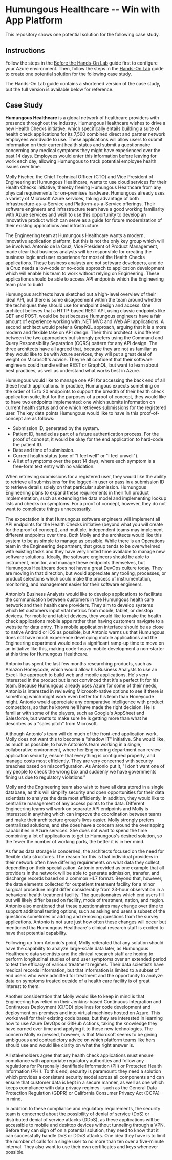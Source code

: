# Humungous Healthcare -- Win with App Platform
This repository shows one potential solution for the following case study.

## Instructions

Follow the steps in the [Before the Hands-On Lab](Before%20the%20Hands-On%20Lab.md) guide first to configure your Azure environment.  Then, follow the steps in the [Hands-On Lab](Hands-On%20Lab.md) guide to create one potential solution for the following case study.

The Hands-On Lab guide contains a shortened version of the case study, but the full version is available below for reference.

## Case Study

**Humungous Healthcare** is a global network of healthcare providers with presence throughout the industry.  Humungous Healthcare wishes to drive a new Health Checks initiative, which specifically entails building a suite of health check applications for its 7,500 combined direct and partner network employees worldwide to use.  These applications will allow users to submit information on their current health status and submit a questionnaire concerning any medical symptoms they might have experienced over the past 14 days.  Employees would enter this information before leaving for work each day, allowing Humungous to track potential employee health issues over time.

Molly Fischer, the Chief Technical Officer (CTO) and Vice President of Engineering at Humungous Healthcare, wants to use cloud services for their Health Checks initiative, thereby freeing Humungous Healthcare from any physical requirements for on-premises hardware.  Humungous already uses a variety of Microsoft Azure services, taking advantage of both Infrastructure-as-a-Service and Platform-as-a-Service offerings.  Their software engineers and infrastructure team have a good working familiarity with Azure services and wish to use this opportunity to develop an innovative product which can serve as a guide for future modernization of their existing applications and infrastructure.

The Engineering team at Humungous Healthcare wants a modern, innovative application platform, but this is not the only key group which will be involved.  Antonio de la Cruz, Vice President of Product Management, made clear that business analysts will be responsible for creating the business logic and user experience for most of the Health Checks applications.  These business analysts are not software developers, and de la Cruz needs a low-code or no-code approach to application development which will enable his team to work without relying on Engineering.  These applications should be able to access API endpoints which the Engineering team plan to build.

Humungous architects have sketched out a high-level overview of their ideal API, but there is some disagreement within the team around whether the techniques they should use for endpoint design and access.  One architect believes that a HTTP-based REST API, using classic endpoints like GET and POST, would be best because Humungous engineers have a fair amount of experience working with .NET MVC and Web API applications.  A second architect would prefer a GraphQL approach, arguing that it is a more modern and flexible take on API design.  Their third architect is indifferent between the two approaches but strongly prefers using the Command and Query Responsibility Separation (CQRS) pattern for any API design.  The three architects have all agreed that, because they are not as familiar as they would like to be with Azure services, they will put a great deal of weight on Microsoft's advice.  They're all confident that their software engineers could handle either REST or GraphQL, but want to learn about best practices, as well as understand what works best in Azure.

Humungous would like to manage one API for accessing the back end of all these health applications. In practice, Humungous expects something on the order of 15 to 20 endpoints to support the breadth of their health check application suite, but for the purposes of a proof of concept, they would like to have two endpoints implemented:  one which submits information on current health status and one which retrieves submissions for the registered user.  The key data points Humungous would like to have in this proof-of-concept are as follows:

- Submission ID, generated by the system.
- Patient ID, handled as part of a future authentication process.  For the proof of concept, it would be okay for the end application to hard-code the patient ID.
- Date and time of submission.
- Current health status (one of "I feel well" or "I feel unwell").
- A list of symptoms over the past 14 days, where each symptom is a free-form text entry with no validation.

When retrieving submissions for a registered user, they would like the ability to retrieve all submissions for the logged-in user or pass in a submission ID to retrieve details solely on that particular submission.  Humungous Engineering plans to expand these requirements in their full product implementation, such as extending the data model and implementing lookup lists and checks on symptoms.  For a proof of concept, however, they do not want to complicate things unnecessarily.

The expectation is that Humungous software engineers will implement all API endpoints for the Health Checks initiative (beyond what you will create for the proof of concept), and multiple, independent teams may implement different endpoints over time.  Both Molly and the architects would like this system to be as simple to manage as possible. While there is an Operations team in the Engineering department, that group tends to be overwhelmed with existing tasks and they have very limited time available to manage new software solutions.  Ideally, the software engineers should be able to instrument, monitor, and manage these endpoints themselves, but Humungous Healthcare does not have a great DevOps culture today.  They are moving in that direction, but would appreciate any tooling, processes, or product selections which could make the process of instrumentation, monitoring, and management easier for their software engineers.

Antonio's Business Analysts would like to develop applications to facilitate the communication between customers in the Humungous health care network and their health care providers.  They aim to develop systems which let customers input vital metrics from mobile, tablet, or desktop devices.  For mobile and tablet devices, they would like to make the health check applications mobile apps rather than having customers navigate to a website for data entry.  This mobile application interface should be as close to native Android or iOS as possible, but Antonio warns us that Humungous does not have much experience developing mobile applications and the Engineering department would need a significant ramp-up time to move on an initiative like this, making code-heavy mobile development a non-starter at this time for Humungous Healthcare.

Antonio has spent the last few months researching products, such as Amazon Honeycode, which would allow his Business Analysts to use an Excel-like approach to build web and mobile applications.  He's very interested in the product but is not convinced that it's a perfect fit for his team.  Because Humungous already uses Azure for some of their needs, Antonio is interested in reviewing Microsoft-native options to see if there is something which might work even better for his team than Honeycode might.  Antonio would appreciate any comparative intelligence with product competitors, so that he knows he'll have made the right decision.  He is familiar with some of the players, such as Google's AppSheet and Salesforce, but wants to make sure he is getting more than what he describes as a "sales pitch" from Microsoft.

Although Antonio's team will do much of the front-end application work, Molly does not want this to become a "shadow IT" initiative.  She would like, as much as possible, to have Antonio's team working in a single, collaborative environment, where her Engineering department can review application security, ensure that everything is configured properly, and manage costs most efficiently.  They are very concerned with security breaches based on misconfiguration.  As Antonio put it, "I don't want one of my people to check the wrong box and suddenly we have governments fining us due to regulatory violations."

Molly and the Engineering team also wish to have all data stored in a single database, as this will simplify security and open opportunities for their data scientists to analyze the data most efficiently.  In addition, they would like to centralize management of any access points to the data.  Different Engineering teams will work on separate API endpoints and Molly is interested in anything which can improve the coordination between teams and make their architecture group's lives easier.  Molly strongly prefers centralized solutions, and she does have a concern around the overlapping capabilities in Azure services.  She does not want to spend the time combining a lot of applications to get to Humungous's desired solution, so the fewer the number of working parts, the better it is in her mind.

As far as data storage is concerned, the architects focused on the need for flexible data structures.  The reason for this is that individual providers in their network often have differing requirements on what data they collect, depending on their specialization.  Antonio provided as one example that all providers in the network will be able to generate admission, transfer, and discharge records based on a common HL7 format.  Beyond that, however, the data elements collected for outpatient treatment facility for a minor surgical procedure might differ considerably from 23-hour observation in a behavioral health treatment facility. The questionnaires which end users fill out will likely differ based on facility, mode of treatment, nation, and region.  Antonio also mentioned that these questionnaires may change over time to support additional testing options, such as asking end users a subset of the questions sometimes or adding and removing questions from the survey applications.  Antonio is not sure just how often these changes will occur but mentioned tha Humungous Healthcare's clinical research staff is excited to have that potential capability.

Following up from Antonio's point, Molly reiterated that any solution should have the capability to analyze large-scale data later, as Humungous Healthcare data scientists and the clinical research staff are hoping to perform longitudinal studies of end user symptoms over an extended period to test the efficacy of various treatment regimes.  Their data scientists have medical records information, but that information is limited to a subset of end users who were admitted for treatment and the opportunity to analyze data on symptoms treated outside of a health care facility is of great interest to them.

Another consideration that Molly would like to keep in mind is that Engineering has relied on their Jenkins-based Continuous Integration and Continuous Deployment (CI/CD) pipelines for code development and deployment on-premises and into virtual machines hosted on Azure.  This works well for their existing code bases, but they are interested in learning how to use Azure DevOps or GitHub Actions, taking the knowledge they have earned over time and applying it to these new technologies.  The concern Molly expressed, however, is that Microsoft seems to be giving ambiguous and contradictory advice on which platform teams like hers should use and would like clarity on what the right answer is.

All stakeholders agree that any health check applications must ensure compliance with appropriate regulatory authorities and follow any regulations for Personally Identifiable Information (PII) or Protected Health Information (PHI).  To this end, security is paramount:  they need a solution which provides a consistent security model across all components and can ensure that customer data is kept in a secure manner, as well as one which keeps compliance with data privacy regimes--such as the General Data Protection Regulation (GDPR) or California Consumer Privacy Act (CCPA)--in mind.

In addition to these compliance and regulatory requirements, the security team is concerned about the possibility of denial of service (DoS) or distributed denial of service attacks (DDoS), as these applications will be accessible to mobile and desktop devices without tunneling through a VPN.  Before they can sign off on a potential solution, they need to know that it can successfully handle DoS or DDoS attacks.  One idea they have is to limit the number of calls for a single user to no more than ten over a five-minute interval.  They also want to use their own certificates and keys whenever possible.
